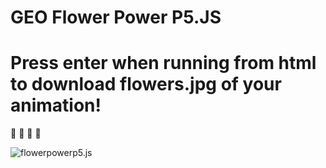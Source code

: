 # GEO Flower Power P5.JS

# Press enter when running from html to download flowers.jpg of your animation!
:sunflower:  :bouquet:     :cherry_blossom:     :tulip:

![flowerpowerp5.js](assets/flowers.gif)